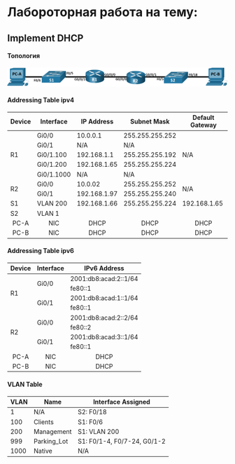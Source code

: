 # Лабороторная работа на тему:  
## Implement DHCP  
#### Топология  

![Alt text](https://github.com/bislogin/otus/blob/main/labs/lab02/topology.png)  

#### Addressing Table ipv4

<table>
    <thead>
        <tr>
            <th>Device</th>
            <th>Interface</th>
            <th>IP Address</th>
            <th>Subnet Mask</th>
            <th>Default Gateway</th>
        </tr>
    </thead>
    <tbody>
        <tr>
			      <td rowspan=5 align="left">R1</td>
			      <td align="left">Gi0/0</td>
			      <td align="left">10.0.0.1</td>
			      <td align="left">255.255.255.252</td>
            <td rowspan=5 align="left">N/A</td>
        </tr>
        <tr>
			      <td align="left">Gi0/1</td>
			      <td align="left">N/A</td>
			      <td align="left">N/A</td>
        </tr>
	    	<tr>
			      <td align="left">Gi0/1.100	</td>
			      <td align="left">192.168.1.1 </td>
			      <td align="left">255.255.255.192 </td>
        </tr>
      	<tr>
			      <td align="left">Gi0/1.200	</td>
			      <td align="left">192.168.1.65 </td>
			      <td align="left">255.255.255.224 </td>
        </tr>
	    	<tr>
			      <td align="left">Gi0/1.1000	</td>
			      <td align="left">N/A</td>
			      <td align="left">N/A</td>
        </tr>
        <tr>
			      <td rowspan=2 align="left">R2</td>
		      	<td align="left">Gi0/0</td>
		      	<td align="left">10.0.02</td>
			      <td align="left">255.255.255.252</td>
            <td rowspan=2 align="left">N/A</td>
        </tr>
      	<tr>
			      <td align="left">Gi0/1</td>
			      <td align="left">192.168.1.97 </td>
			      <td align="left">255.255.255.240 </td>
        </tr>
        <tr>
			      <td align="left">S1</td>
	      		<td align="left">VLAN 200</td>
	      		<td align="left">192.168.1.66 </td>
		      	<td align="left">255.255.255.224 </td>
            <td align="left">192.168.1.65 </td>
        </tr>
        <tr>
			      <td align="left">S2</td>
	      		<td align="left">VLAN 1</td>
	      		<td align="left"> </td>
		      	<td align="left"> </td>
            <td align="left"> </td>
        </tr>
        <tr>
		      	<td align="center">PC-A</td>
	      		<td align="center">NIC</td>
	      		<td align="center">DHCP</td>
	      		<td align="center">DHCP</td>
            <td align="center">DHCP</td>
        </tr>
        <tr>
      			<td align="center">PC-B</td>
      			<td align="center">NIC</td>
      			<td align="center">DHCP</td>
      			<td align="center">DHCP</td>
            <td align="center">DHCP</td>
        </tr>
    </tbody>
</table>

#### Addressing Table ipv6

<table>
    <thead>
        <tr>
            <th>Device</th>
            <th>Interface</th>
            <th>IPv6 Address</th>
        </tr>
    </thead>
    <tbody>
        <tr>
		<td rowspan=4 align="left">R1</td>
		<td rowspan=2 align="left">Gi0/0</td>
		<td align="left">2001:db8:acad:2::1/64</td>
        </tr>
        <tr>
		<td align="left">fe80::1</td>	
	</tr>
        <tr>
		<td rowspan=2 align="left">Gi0/1</td>
		<td align="left">2001:db8:acad:1::1/64</td>
        </tr>
        <tr>
		<td align="left">fe80::1</td>	
	</tr>
        <tr>
		<td rowspan=4 align="left">R2</td>
		<td rowspan=2 align="left">Gi0/0</td>
		<td align="left">2001:db8:acad:2::2/64</td>
        </tr>
        <tr>
		<td align="left">fe80::2</td>	
	</tr>
        <tr>
		<td rowspan=2 align="left">Gi0/1</td>
		<td align="left">2001:db8:acad:3::1/64</td>
        </tr>
        <tr>
		<td align="left">fe80::1</td>	
	</tr>
	<tr>	    
 		<td align="center">PC-A</td>
	      	<td align="center">NIC</td>
	      	<td align="center">DHCP</td>
        </tr>
        <tr>
      		<td align="center">PC-B</td>
      		<td align="center">NIC</td>
      		<td align="center">DHCP</td>
        </tr>
    </tbody>
</table>

#### VLAN Table

<table>
    <thead>
        <tr>
            <th>VLAN</th>
            <th>Name</th>
            <th>Interface Assigned</th>
        </tr>
    </thead>
    <tbody>
        <tr>
		<td align="left">1</td>
		<td align="left">N/A</td>
		<td align="left">S2: F0/18</td>
        </tr>
        <tr>
		<td align="left">100</td>
		<td align="left">Clients</td>
		<td align="left">S1: F0/6</td>
        </tr>
        <tr>
		<td align="left">200</td>
		<td align="left">Management</td>
		<td align="left">S1: VLAN 200 </td>
        </tr>
        <tr>
		<td align="left">999</td>
		<td align="left">Parking_Lot</td>
		<td align="left">S1: F0/1-4, F0/7-24, G0/1-2</td>
        </tr>
        <tr>
		<td align="left">1000</td>
		<td align="left">Native</td>
		<td align="left">N/A</td>
        </tr>
    </tbody>
</table>
